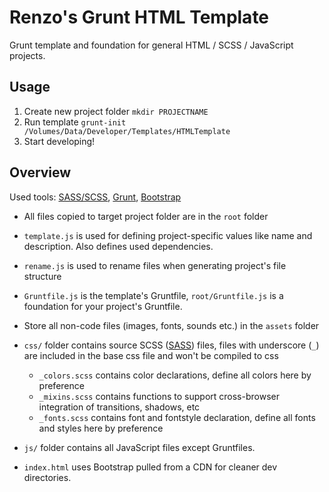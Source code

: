 # Renzo's Grunt HTML Template

Grunt template and foundation for general HTML / SCSS / JavaScript projects.

## Usage
1. Create new project folder `mkdir PROJECTNAME`
2. Run template `grunt-init /Volumes/Data/Developer/Templates/HTMLTemplate`
3. Start developing!

## Overview
Used tools: [SASS/SCSS](http://sass-lang.com), [Grunt](http://grunjs.com), [Bootstrap](http://getbootstrap.com)

- All files copied to target project folder are in the `root` folder
- `template.js` is used for defining project-specific values like name and description. Also defines used dependencies. 
- `rename.js` is used to rename files when generating project's file structure
- `Gruntfile.js` is the template's Gruntfile, `root/Gruntfile.js` is a foundation for your project's Gruntfile. 

- Store all non-code files (images, fonts, sounds etc.) in the `assets` folder
- `css/` folder contains source SCSS ([SASS](http://sass-lang.com)) files, files with underscore (`_`) are included in the base css file and won't be compiled to css
	- `_colors.scss` contains color declarations, define all colors here by preference
	- `_mixins.scss` contains functions to support cross-browser integration of transitions, shadows, etc
	- `_fonts.scss` contains font and fontstyle declaration, define all fonts and styles here by preference
- `js/` folder contains all JavaScript files except Gruntfiles. 
- `index.html` uses Bootstrap pulled from a CDN for cleaner dev directories. 
